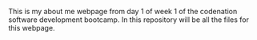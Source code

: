 This is my about me webpage from day 1 of week 1 of the codenation software development bootcamp.
In this repository will be all the files for this webpage.
